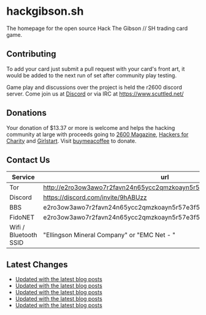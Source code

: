 # hackgibson.sh
The homepage for the open source Hack The Gibson // SH trading card game.


## Contributing

To add your card just submit a pull request with your card's front art, it would be added to the next run of set after community play testing.

Game play and discussions over the project is held the r2600 discord server. Come join us at [Discord](https://discord.com/invite/9hABUzz) or via IRC at https://www.scuttled.net/


## Donations

Your donation of $13.37 or more is welcome and helps the hacking community at large with proceeds going to [2600 Magazine](https://2600.com/), [Hackers for Charity](https://hackersforcharity.org) and [Girlstart](https://girlstart.org).  Visit [buymeacoffee](https://www.buymeacoffee.com/hackgibson.sh) to donate.


## Contact Us

Service | url
-|-
Tor | http://e2ro3ow3awo7r2favn24n65ycc2qmzkoayn5r57e3f56nvjwdcgg32ad.onion
Discord | https://discord.com/invite/9hABUzz
BBS | e2ro3ow3awo7r2favn24n65ycc2qmzkoayn5r57e3f56nvjwdcgg32ad.onion:23
FidoNET | e2ro3ow3awo7r2favn24n65ycc2qmzkoayn5r57e3f56nvjwdcgg32ad.onion:24554
Wifi / Bluetooth SSID | "Ellingson Mineral Company" or "EMC Net - <fidonet address>"

## Latest Changes
<!-- BLOG-POST-LIST:START -->
- [Updated with the latest blog posts](https://github.com/DFW2600/hackgibson.sh/commit/805a6cb6ae0af1f26843c8d626d23660f72b928f)
- [Updated with the latest blog posts](https://github.com/DFW2600/hackgibson.sh/commit/e02b7bd7238da948206c8e48faf4e3cb40d950bf)
- [Updated with the latest blog posts](https://github.com/DFW2600/hackgibson.sh/commit/6dfea41a2a5e21adbe87c0c68909803246a81385)
- [Updated with the latest blog posts](https://github.com/DFW2600/hackgibson.sh/commit/5afe7e714804827ce8388f7ffb5f4cb881f8f2a1)
- [Updated with the latest blog posts](https://github.com/DFW2600/hackgibson.sh/commit/64782954eb78cb7d83d875007f2495ad0b99f05c)
<!-- BLOG-POST-LIST:END -->
